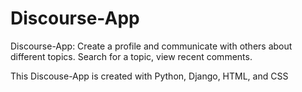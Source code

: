 # Discourse-App
Discourse-App: Create a profile and communicate with others about different topics. Search for a topic, view recent comments. 

This Discouse-App is created with Python, Django, HTML, and CSS

